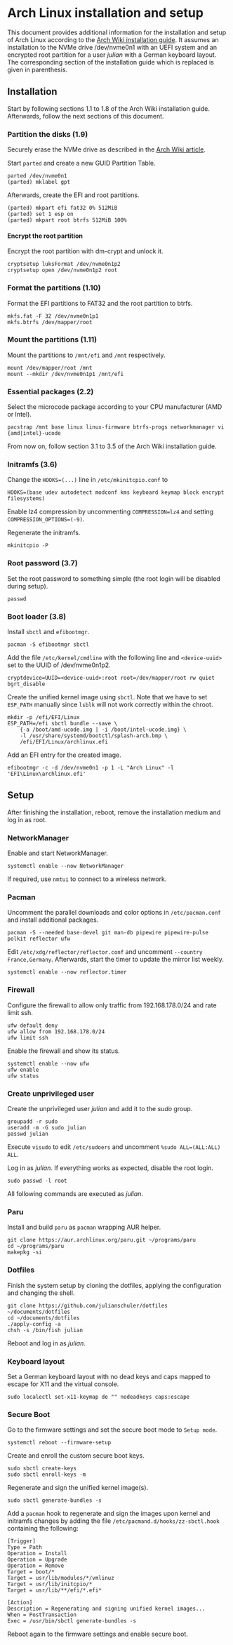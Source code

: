 # Arch Linux installation and setup

This document provides additional information for the installation and setup of Arch Linux according to the [Arch Wiki installation guide](https://wiki.archlinux.org/title/Installation_guide).
It assumes an installation to the NVMe drive /dev/nvme0n1 with an UEFI system and an encrypted root partition for a user _julian_ with a German keyboard layout.
The corresponding section of the installation guide which is replaced is given in parenthesis.

## Installation

Start by following sections 1.1 to 1.8 of the Arch Wiki installation guide. Afterwards, follow the next sections of this document.

### Partition the disks (1.9)

Securely erase the NVMe drive as described in the [Arch Wiki article](https://wiki.archlinux.org/title/Solid_state_drive/Memory_cell_clearing#NVMe_drive).

Start `parted` and create a new GUID Partition Table.

```
parted /dev/nvme0n1
(parted) mklabel gpt
```

Afterwards, create the EFI and root partitions.

```
(parted) mkpart efi fat32 0% 512MiB
(parted) set 1 esp on
(parted) mkpart root btrfs 512MiB 100%
```

#### Encrypt the root partition

Encrypt the root partition with dm-crypt and unlock it.

```
cryptsetup luksFormat /dev/nvme0n1p2
cryptsetup open /dev/nvme0n1p2 root
```

### Format the partitions (1.10)

Format the EFI partitions to FAT32 and the root partition to btrfs.

```
mkfs.fat -F 32 /dev/nvme0n1p1
mkfs.btrfs /dev/mapper/root
```

### Mount the partitions (1.11)

Mount the partitions to `/mnt/efi` and `/mnt` respectively.

```
mount /dev/mapper/root /mnt
mount --mkdir /dev/nvme0n1p1 /mnt/efi
```

### Essential packages (2.2)

Select the microcode package according to your CPU manufacturer (AMD or Intel).

```
pacstrap /mnt base linux linux-firmware btrfs-progs networkmanager vi {amd|intel}-ucode
```

From now on, follow section 3.1 to 3.5 of the Arch Wiki installation guide.

### Initramfs (3.6)

Change the `HOOKS=(...)` line in `/etc/mkinitcpio.conf` to

```
HOOKS=(base udev autodetect modconf kms keyboard keymap block encrypt filesystems)
```

Enable lz4 compression by uncommenting `COMPRESSION=lz4` and setting `COMPRESSION_OPTIONS=(-9)`.

Regenerate the initramfs.

```
mkinitcpio -P
```

### Root password (3.7)

Set the root password to something simple (the root login will be disabled during setup).

```
passwd
```

### Boot loader (3.8)

Install `sbctl` and `efibootmgr`.

```
pacman -S efibootmgr sbctl
```

Add the file `/etc/kernel/cmdline` with the following line and `<device-uuid>` set to the UUID of /dev/nvme0n1p2.

```
cryptdevice=UUID=<device-uuid>:root root=/dev/mapper/root rw quiet bgrt_disable
```

Create the unified kernel image using `sbctl`. Note that we have to set `ESP_PATH` manually since `lsblk` will not work correctly within the chroot.

```
mkdir -p /efi/EFI/Linux
ESP_PATH=/efi sbctl bundle --save \
    {-a /boot/amd-ucode.img | -i /boot/intel-ucode.img} \
    -l /usr/share/systemd/bootctl/splash-arch.bmp \
    /efi/EFI/Linux/archlinux.efi
```

Add an EFI entry for the created image.

```
efibootmgr -c -d /dev/nvme0n1 -p 1 -L "Arch Linux" -l 'EFI\Linux\archlinux.efi'
```

## Setup

After finishing the installation, reboot, remove the installation medium and log in as root.

### NetworkManager

Enable and start NetworkManager.

```
systemctl enable --now NetworkManager
```

If required, use `nmtui` to connect to a wireless network.

### Pacman

Uncomment the parallel downloads and color options in `/etc/pacman.conf` and install additional packages.

```
pacman -S --needed base-devel git man-db pipewire pipewire-pulse polkit reflector ufw
```

Edit `/etc/xdg/reflector/reflector.conf` and uncomment `--country France,Germany`. Afterwards, start the timer to update the mirror list weekly.

```
systemctl enable --now reflector.timer
```

### Firewall

Configure the firewall to allow only traffic from 192.168.178.0/24 and rate limit ssh.

```
ufw default deny
ufw allow from 192.168.178.0/24
ufw limit ssh
```

Enable the firewall and show its status.

```
systemctl enable --now ufw
ufw enable
ufw status
```

### Create unprivileged user

Create the unprivileged user _julian_ and add it to the _sudo_ group.

```
groupadd -r sudo
useradd -m -G sudo julian
passwd julian
```

Execute `visudo` to edit `/etc/sudoers` and uncomment `%sudo ALL=(ALL:ALL) ALL`.

Log in as _julian_. If everything works as expected, disable the root login.

```
sudo passwd -l root
```

All following commands are executed as _julian_.

### Paru

Install and build `paru` as `pacman` wrapping AUR helper.

```
git clone https://aur.archlinux.org/paru.git ~/programs/paru
cd ~/programs/paru
makepkg -si
```

### Dotfiles

Finish the system setup by cloning the dotfiles, applying the configuration and changing the shell.

```
git clone https://github.com/julianschuler/dotfiles ~/documents/dotfiles
cd ~/documents/dotfiles
./apply-config -a
chsh -s /bin/fish julian
```

Reboot and log in as _julian_.

### Keyboard layout

Set a German keyboard layout with no dead keys and caps mapped to escape for X11 and the virtual console.

```
sudo localectl set-x11-keymap de "" nodeadkeys caps:escape
```

### Secure Boot

Go to the firmware settings and set the secure boot mode to `Setup mode`.

```
systemctl reboot --firmware-setup
```

Create and enroll the custom secure boot keys.

```
sudo sbctl create-keys
sudo sbctl enroll-keys -m
```

Regenerate and sign the unified kernel image(s).

```
sudo sbctl generate-bundles -s
```

Add a `pacman` hook to regenerate and sign the images upon kernel and initramfs changes by adding the file `/etc/pacmand.d/hooks/zz-sbctl.hook` containing the following:

```
[Trigger]
Type = Path
Operation = Install
Operation = Upgrade
Operation = Remove
Target = boot/*
Target = usr/lib/modules/*/vmlinuz
Target = usr/lib/initcpio/*
Target = usr/lib/**/efi/*.efi*

[Action]
Description = Regenerating and signing unified kernel images...
When = PostTransaction
Exec = /usr/bin/sbctl generate-bundles -s
```

Reboot again to the firmware settings and enable secure boot.
